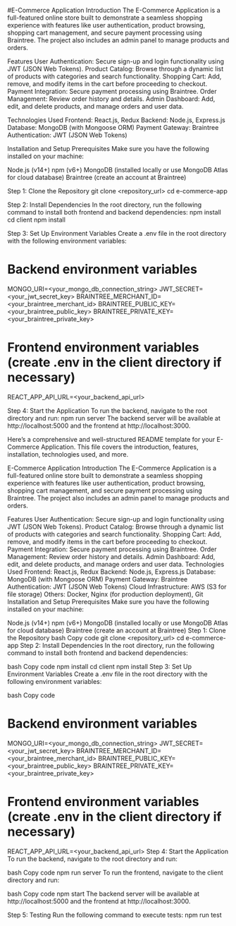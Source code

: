 #E-Commerce Application
Introduction
The E-Commerce Application is a full-featured online store built to demonstrate a seamless shopping experience with features like user authentication, product browsing, shopping cart management, and secure payment processing using Braintree. The project also includes an admin panel to manage products and orders.

Features
User Authentication: Secure sign-up and login functionality using JWT (JSON Web Tokens).
Product Catalog: Browse through a dynamic list of products with categories and search functionality.
Shopping Cart: Add, remove, and modify items in the cart before proceeding to checkout.
Payment Integration: Secure payment processing using Braintree.
Order Management: Review order history and details.
Admin Dashboard: Add, edit, and delete products, and manage orders and user data.

Technologies Used
Frontend: React.js, Redux
Backend: Node.js, Express.js
Database: MongoDB (with Mongoose ORM)
Payment Gateway: Braintree
Authentication: JWT (JSON Web Tokens)
 

Installation and Setup
Prerequisites
Make sure you have the following installed on your machine:

Node.js (v14+)
npm (v6+)
MongoDB (installed locally or use MongoDB Atlas for cloud database)
Braintree (create an account at Braintree)

Step 1: Clone the Repository
git clone <repository_url>
cd e-commerce-app


Step 2: Install Dependencies
In the root directory, run the following command to install both frontend and backend dependencies:
npm install
cd client
npm install

Step 3: Set Up Environment Variables
Create a .env file in the root directory with the following environment variables:
# Backend environment variables
MONGO_URI=<your_mongo_db_connection_string>
JWT_SECRET=<your_jwt_secret_key>
BRAINTREE_MERCHANT_ID=<your_braintree_merchant_id>
BRAINTREE_PUBLIC_KEY=<your_braintree_public_key>
BRAINTREE_PRIVATE_KEY=<your_braintree_private_key>
# Frontend environment variables (create .env in the client directory if necessary)
REACT_APP_API_URL=<your_backend_api_url>

Step 4: Start the Application
To run the backend, navigate to the root directory and run:
npm run server
The backend server will be available at http://localhost:5000 and the frontend at http://localhost:3000.


Here’s a comprehensive and well-structured README template for your E-Commerce Application. This file covers the introduction, features, installation, technologies used, and more.

E-Commerce Application
Introduction
The E-Commerce Application is a full-featured online store built to demonstrate a seamless shopping experience with features like user authentication, product browsing, shopping cart management, and secure payment processing using Braintree. The project also includes an admin panel to manage products and orders.

Features
User Authentication: Secure sign-up and login functionality using JWT (JSON Web Tokens).
Product Catalog: Browse through a dynamic list of products with categories and search functionality.
Shopping Cart: Add, remove, and modify items in the cart before proceeding to checkout.
Payment Integration: Secure payment processing using Braintree.
Order Management: Review order history and details.
Admin Dashboard: Add, edit, and delete products, and manage orders and user data.
Technologies Used
Frontend: React.js, Redux
Backend: Node.js, Express.js
Database: MongoDB (with Mongoose ORM)
Payment Gateway: Braintree
Authentication: JWT (JSON Web Tokens)
Cloud Infrastructure: AWS (S3 for file storage)
Others: Docker, Nginx (for production deployment), Git
Installation and Setup
Prerequisites
Make sure you have the following installed on your machine:

Node.js (v14+)
npm (v6+)
MongoDB (installed locally or use MongoDB Atlas for cloud database)
Braintree (create an account at Braintree)
Step 1: Clone the Repository
bash
Copy code
git clone <repository_url>
cd e-commerce-app
Step 2: Install Dependencies
In the root directory, run the following command to install both frontend and backend dependencies:

bash
Copy code
npm install
cd client
npm install
Step 3: Set Up Environment Variables
Create a .env file in the root directory with the following environment variables:

bash
Copy code
# Backend environment variables
MONGO_URI=<your_mongo_db_connection_string>
JWT_SECRET=<your_jwt_secret_key>
BRAINTREE_MERCHANT_ID=<your_braintree_merchant_id>
BRAINTREE_PUBLIC_KEY=<your_braintree_public_key>
BRAINTREE_PRIVATE_KEY=<your_braintree_private_key>

# Frontend environment variables (create .env in the client directory if necessary)
REACT_APP_API_URL=<your_backend_api_url>
Step 4: Start the Application
To run the backend, navigate to the root directory and run:

bash
Copy code
npm run server
To run the frontend, navigate to the client directory and run:

bash
Copy code
npm start
The backend server will be available at http://localhost:5000 and the frontend at http://localhost:3000.

Step 5: Testing
Run the following command to execute tests:
npm run test


